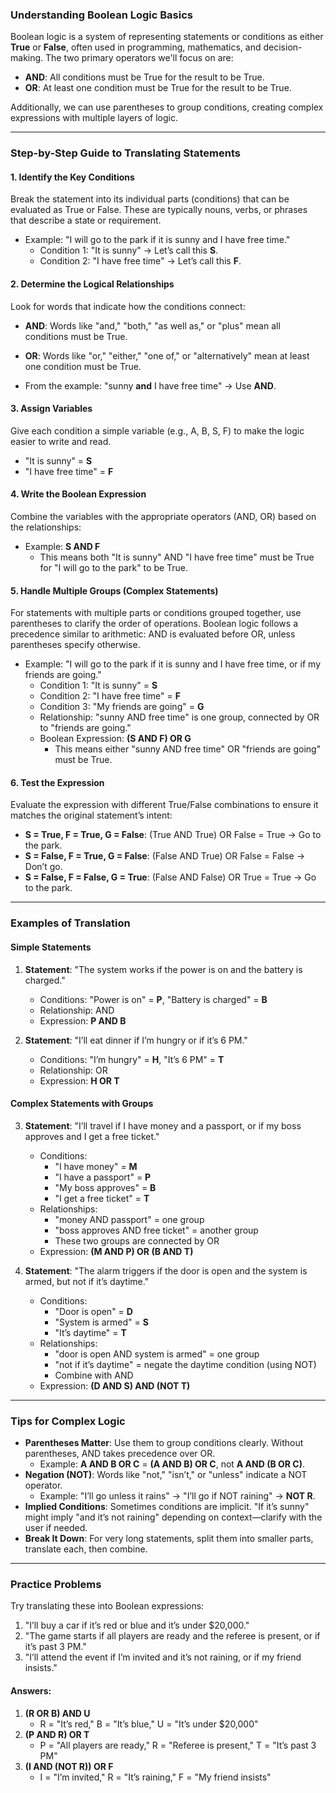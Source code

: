 ### Understanding Boolean Logic Basics
Boolean logic is a system of representing statements or conditions as either **True** or **False**, often used in programming, mathematics, and decision-making. The two primary operators we'll focus on are:
- **AND**: All conditions must be True for the result to be True.
- **OR**: At least one condition must be True for the result to be True.

Additionally, we can use parentheses to group conditions, creating complex expressions with multiple layers of logic.

---

### Step-by-Step Guide to Translating Statements

#### 1. Identify the Key Conditions
Break the statement into its individual parts (conditions) that can be evaluated as True or False. These are typically nouns, verbs, or phrases that describe a state or requirement.

- Example: "I will go to the park if it is sunny and I have free time."
  - Condition 1: "It is sunny" → Let’s call this **S**.
  - Condition 2: "I have free time" → Let’s call this **F**.

#### 2. Determine the Logical Relationships
Look for words that indicate how the conditions connect:
- **AND**: Words like "and," "both," "as well as," or "plus" mean all conditions must be True.
- **OR**: Words like "or," "either," "one of," or "alternatively" mean at least one condition must be True.

- From the example: "sunny **and** I have free time" → Use **AND**.

#### 3. Assign Variables
Give each condition a simple variable (e.g., A, B, S, F) to make the logic easier to write and read.

- "It is sunny" = **S**
- "I have free time" = **F**

#### 4. Write the Boolean Expression
Combine the variables with the appropriate operators (AND, OR) based on the relationships:
- Example: **S AND F**
  - This means both "It is sunny" AND "I have free time" must be True for "I will go to the park" to be True.

#### 5. Handle Multiple Groups (Complex Statements)
For statements with multiple parts or conditions grouped together, use parentheses to clarify the order of operations. Boolean logic follows a precedence similar to arithmetic: AND is evaluated before OR, unless parentheses specify otherwise.

- Example: "I will go to the park if it is sunny and I have free time, or if my friends are going."
  - Condition 1: "It is sunny" = **S**
  - Condition 2: "I have free time" = **F**
  - Condition 3: "My friends are going" = **G**
  - Relationship: "sunny AND free time" is one group, connected by OR to "friends are going."
  - Boolean Expression: **(S AND F) OR G**
    - This means either "sunny AND free time" OR "friends are going" must be True.

#### 6. Test the Expression
Evaluate the expression with different True/False combinations to ensure it matches the original statement’s intent:
- **S = True, F = True, G = False**: (True AND True) OR False = True → Go to the park.
- **S = False, F = True, G = False**: (False AND True) OR False = False → Don’t go.
- **S = False, F = False, G = True**: (False AND False) OR True = True → Go to the park.

---

### Examples of Translation

#### Simple Statements
1. **Statement**: "The system works if the power is on and the battery is charged."
   - Conditions: "Power is on" = **P**, "Battery is charged" = **B**
   - Relationship: AND
   - Expression: **P AND B**

2. **Statement**: "I’ll eat dinner if I’m hungry or if it’s 6 PM."
   - Conditions: "I’m hungry" = **H**, "It’s 6 PM" = **T**
   - Relationship: OR
   - Expression: **H OR T**

#### Complex Statements with Groups
3. **Statement**: "I’ll travel if I have money and a passport, or if my boss approves and I get a free ticket."
   - Conditions:
     - "I have money" = **M**
     - "I have a passport" = **P**
     - "My boss approves" = **B**
     - "I get a free ticket" = **T**
   - Relationships:
     - "money AND passport" = one group
     - "boss approves AND free ticket" = another group
     - These two groups are connected by OR
   - Expression: **(M AND P) OR (B AND T)**

4. **Statement**: "The alarm triggers if the door is open and the system is armed, but not if it’s daytime."
   - Conditions:
     - "Door is open" = **D**
     - "System is armed" = **S**
     - "It’s daytime" = **T**
   - Relationships:
     - "door is open AND system is armed" = one group
     - "not if it’s daytime" = negate the daytime condition (using NOT)
     - Combine with AND
   - Expression: **(D AND S) AND (NOT T)**

---

### Tips for Complex Logic
- **Parentheses Matter**: Use them to group conditions clearly. Without parentheses, AND takes precedence over OR.
  - Example: **A AND B OR C** = **(A AND B) OR C**, not **A AND (B OR C)**.
- **Negation (NOT)**: Words like "not," "isn’t," or "unless" indicate a NOT operator.
  - Example: "I’ll go unless it rains" → "I’ll go if NOT raining" → **NOT R**.
- **Implied Conditions**: Sometimes conditions are implicit. "If it’s sunny" might imply "and it’s not raining" depending on context—clarify with the user if needed.
- **Break It Down**: For very long statements, split them into smaller parts, translate each, then combine.

---

### Practice Problems
Try translating these into Boolean expressions:
1. "I’ll buy a car if it’s red or blue and it’s under $20,000."
2. "The game starts if all players are ready and the referee is present, or if it’s past 3 PM."
3. "I’ll attend the event if I’m invited and it’s not raining, or if my friend insists."

#### Answers:
1. **(R OR B) AND U**
   - R = "It’s red," B = "It’s blue," U = "It’s under $20,000"
2. **(P AND R) OR T**
   - P = "All players are ready," R = "Referee is present," T = "It’s past 3 PM"
3. **(I AND (NOT R)) OR F**
   - I = "I’m invited," R = "It’s raining," F = "My friend insists"
